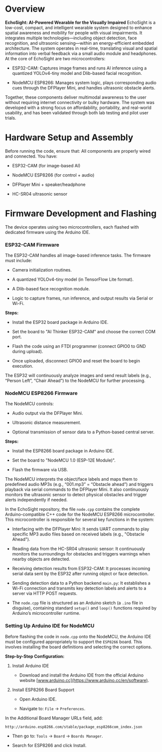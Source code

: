 # Overview
**EchoSight: AI-Powered Wearable for the Visually Impaired**
EchoSight is a low-cost, compact, and intelligent wearable system designed to enhance spatial awareness and mobility for people with visual impairments. It integrates multiple technologies—including object detection, face recognition, and ultrasonic sensing—within an energy-efficient embedded architecture. The system operates in real-time, translating visual and spatial information into verbal feedback via a small audio module and headphones.
At the core of EchoSight are two microcontrollers:
* ESP32-CAM: Captures image frames and runs AI inference using a quantized YOLOv4-tiny model and Dlib-based facial recognition.

* NodeMCU ESP8266: Manages system logic, plays corresponding audio cues through the DFPlayer Mini, and handles ultrasonic obstacle alerts.

Together, these components deliver multimodal awareness to the user without requiring internet connectivity or bulky hardware. The system was developed with a strong focus on affordability, portability, and real-world usability, and has been validated through both lab testing and pilot user trials.


# Hardware Setup and Assembly
Before running the code, ensure that:
All components are properly wired and connected.
You have:
  * ESP32-CAM (for image-based AI)

  * NodeMCU ESP8266 (for control + audio)

  * DFPlayer Mini + speaker/headphone

  * HC-SR04 ultrasonic sensor


# Firmware Development and Flashing
The device operates using two microcontrollers, each flashed with dedicated firmware using the Arduino IDE.

### ESP32-CAM Firmware
The ESP32-CAM handles all image-based inference tasks. The firmware must include:
* Camera initialization routines.

* A quantized YOLOv4-tiny model (in TensorFlow Lite format).

* A Dlib-based face recognition module.

* Logic to capture frames, run inference, and output results via Serial or Wi-Fi.

**Steps:**

  * Install the ESP32 board package in Arduino IDE.

  * Set the board to "AI Thinker ESP32-CAM" and choose the correct COM port.

  * Flash the code using an FTDI programmer (connect GPIO0 to GND during upload).

  * Once uploaded, disconnect GPIO0 and reset the board to begin execution.

The ESP32 will continuously analyze images and send result labels (e.g., “Person Left”, “Chair Ahead”) to the NodeMCU for further processing.

### NodeMCU ESP8266 Firmware
The NodeMCU controls:

* Audio output via the DFPlayer Mini.

* Ultrasonic distance measurement.

* Optional transmission of sensor data to a Python-based central server.

**Steps:**

  * Install the ESP8266 board package in Arduino IDE.

  * Set the board to "NodeMCU 1.0 (ESP-12E Module)".

  * Flash the firmware via USB.

The NodeMCU interprets the object/face labels and maps them to predefined audio MP3s (e.g., “001.mp3” = “Obstacle ahead”) and triggers playback via serial commands to the DFPlayer Mini. It also continuously monitors the ultrasonic sensor to detect physical obstacles and trigger alerts independently if needed.

In the EchoSight repository, the file `node.cpp` contains the complete Arduino-compatible C++ code for the NodeMCU ESP8266 microcontroller. This microcontroller is responsible for several key functions in the system:

 * Interfacing with the DFPlayer Mini: It sends UART commands to play specific MP3 audio files based on received labels (e.g., "Obstacle Ahead").

 * Reading data from the HC-SR04 ultrasonic sensor: It continuously monitors the surroundings for obstacles and triggers warnings when nearby objects are detected.

 * Receiving detection results from ESP32-CAM: It processes incoming serial data sent by the ESP32 after running object or face detection.

 * Sending detection data to a Python backend `main.py`: It establishes a Wi-Fi connection and transmits key detection labels and alerts to a server via HTTP POST requests.

 * The `node.cpp` file is structured as an Arduino sketch (a `.ino` file in disguise), containing standard `setup()` and `loop()` functions required by Arduino’s microcontroller runtime.


### Setting Up Arduino IDE for NodeMCU
Before flashing the code in `node.cpp` onto the NodeMCU, the Arduino IDE must be configured appropriately to support the `ESP8266` board. This involves installing the board definitions and selecting the correct options.

**Step-by-Step Configuration:**
1. Install Arduino IDE

    * Download and install the Arduino IDE from the official Arduino website [www.arduino.cc](https://www.arduino.cc/en/software).

2. Install ESP8266 Board Support

    * Open Arduino IDE.
    
    * Navigate to: `File` → `Preferences`.

In the Additional Board Manager URLs field, add:

```http://arduino.esp8266.com/stable/package_esp8266com_index.json```

   * Then go to: `Tools` → `Board` → `Boards Manager`.

   * Search for ESP8266 and click Install.

